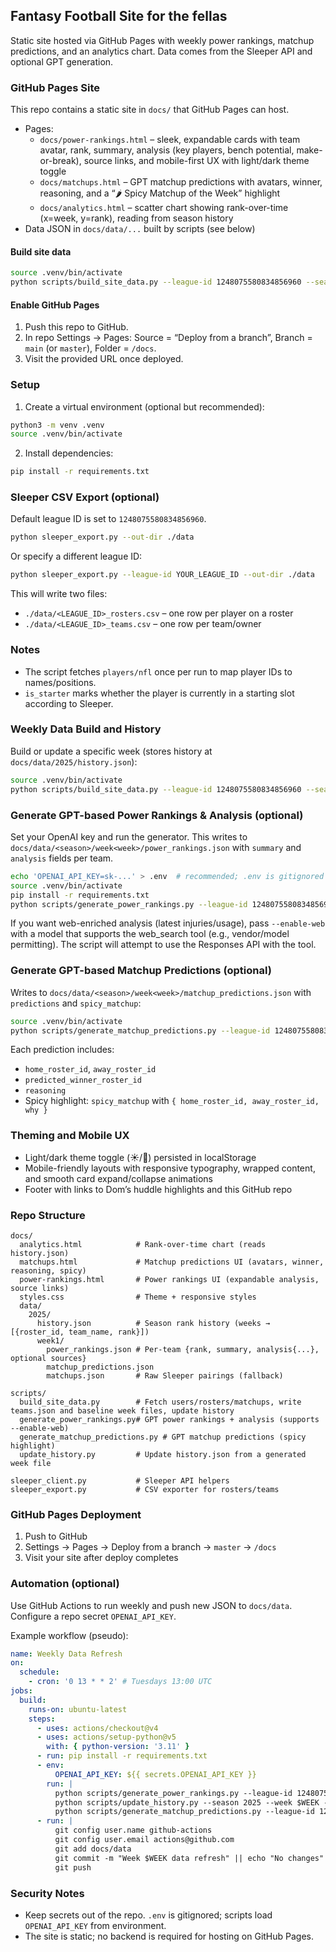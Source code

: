 ## Fantasy Football Site for the fellas

Static site hosted via GitHub Pages with weekly power rankings, matchup predictions, and an analytics chart. Data comes from the Sleeper API and optional GPT generation.

### GitHub Pages Site

This repo contains a static site in `docs/` that GitHub Pages can host.

- Pages:
  - `docs/power-rankings.html` – sleek, expandable cards with team avatar, rank, summary, analysis (key players, bench potential, make-or-break), source links, and mobile-first UX with light/dark theme toggle
  - `docs/matchups.html` – GPT matchup predictions with avatars, winner, reasoning, and a “🌶️ Spicy Matchup of the Week” highlight
  - `docs/analytics.html` – scatter chart showing rank-over-time (x=week, y=rank), reading from season history
- Data JSON in `docs/data/...` built by scripts (see below)

#### Build site data

```bash
source .venv/bin/activate
python scripts/build_site_data.py --league-id 1248075580834856960 --season 2025 --docs-dir ./docs
```

#### Enable GitHub Pages

1. Push this repo to GitHub.
2. In repo Settings → Pages: Source = “Deploy from a branch”, Branch = `main` (or `master`), Folder = `/docs`.
3. Visit the provided URL once deployed.

### Setup

1. Create a virtual environment (optional but recommended):

```bash
python3 -m venv .venv
source .venv/bin/activate
```

2. Install dependencies:

```bash
pip install -r requirements.txt
```

### Sleeper CSV Export (optional)

Default league ID is set to `1248075580834856960`.

```bash
python sleeper_export.py --out-dir ./data
```

Or specify a different league ID:

```bash
python sleeper_export.py --league-id YOUR_LEAGUE_ID --out-dir ./data
```

This will write two files:

- `./data/<LEAGUE_ID>_rosters.csv` – one row per player on a roster
- `./data/<LEAGUE_ID>_teams.csv` – one row per team/owner

### Notes

- The script fetches `players/nfl` once per run to map player IDs to names/positions.
- `is_starter` marks whether the player is currently in a starting slot according to Sleeper.

### Weekly Data Build and History

Build or update a specific week (stores history at `docs/data/2025/history.json`):

```bash
source .venv/bin/activate
python scripts/build_site_data.py --league-id 1248075580834856960 --season 2025 --week 1 --docs-dir ./docs
```

### Generate GPT-based Power Rankings & Analysis (optional)

Set your OpenAI key and run the generator. This writes to `docs/data/<season>/week<week>/power_rankings.json` with `summary` and `analysis` fields per team.

```bash
echo 'OPENAI_API_KEY=sk-...' > .env  # recommended; .env is gitignored
source .venv/bin/activate
pip install -r requirements.txt
python scripts/generate_power_rankings.py --league-id 1248075580834856960 --season 2025 --week 1 --docs-dir ./docs --model gpt-4o-mini
```

If you want web-enriched analysis (latest injuries/usage), pass `--enable-web` with a model that supports the web_search tool (e.g., vendor/model permitting). The script will attempt to use the Responses API with the tool.

### Generate GPT-based Matchup Predictions (optional)

Writes to `docs/data/<season>/week<week>/matchup_predictions.json` with `predictions` and `spicy_matchup`:

```bash
source .venv/bin/activate
python scripts/generate_matchup_predictions.py --league-id 1248075580834856960 --season 2025 --week 1 --docs-dir ./docs --model gpt-4o-mini
```

Each prediction includes:
- `home_roster_id`, `away_roster_id`
- `predicted_winner_roster_id`
- `reasoning`
- Spicy highlight: `spicy_matchup` with `{ home_roster_id, away_roster_id, why }`

### Theming and Mobile UX

- Light/dark theme toggle (☀️/🌙) persisted in localStorage
- Mobile-friendly layouts with responsive typography, wrapped content, and smooth card expand/collapse animations
- Footer with links to Dom’s huddle highlights and this GitHub repo

### Repo Structure

```
docs/
  analytics.html            # Rank-over-time chart (reads history.json)
  matchups.html             # Matchup predictions UI (avatars, winner, reasoning, spicy)
  power-rankings.html       # Power rankings UI (expandable analysis, source links)
  styles.css                # Theme + responsive styles
  data/
    2025/
      history.json          # Season rank history (weeks → [{roster_id, team_name, rank}])
      week1/
        power_rankings.json # Per-team {rank, summary, analysis{...}, optional sources}
        matchup_predictions.json
        matchups.json       # Raw Sleeper pairings (fallback)

scripts/
  build_site_data.py        # Fetch users/rosters/matchups, write teams.json and baseline week files, update history
  generate_power_rankings.py# GPT power rankings + analysis (supports --enable-web)
  generate_matchup_predictions.py # GPT matchup predictions (spicy highlight)
  update_history.py         # Update history.json from a generated week file

sleeper_client.py           # Sleeper API helpers
sleeper_export.py           # CSV exporter for rosters/teams
```

### GitHub Pages Deployment

1. Push to GitHub
2. Settings → Pages → Deploy from a branch → `master` → `/docs`
3. Visit your site after deploy completes

### Automation (optional)

Use GitHub Actions to run weekly and push new JSON to `docs/data`. Configure a repo secret `OPENAI_API_KEY`.

Example workflow (pseudo):
```yaml
name: Weekly Data Refresh
on:
  schedule:
    - cron: '0 13 * * 2' # Tuesdays 13:00 UTC
jobs:
  build:
    runs-on: ubuntu-latest
    steps:
      - uses: actions/checkout@v4
      - uses: actions/setup-python@v5
        with: { python-version: '3.11' }
      - run: pip install -r requirements.txt
      - env:
          OPENAI_API_KEY: ${{ secrets.OPENAI_API_KEY }}
        run: |
          python scripts/generate_power_rankings.py --league-id 1248075580834856960 --season 2025 --week $WEEK --docs-dir ./docs --model gpt-4o-mini
          python scripts/update_history.py --season 2025 --week $WEEK --docs-dir ./docs
          python scripts/generate_matchup_predictions.py --league-id 1248075580834856960 --season 2025 --week $WEEK --docs-dir ./docs --model gpt-4o-mini
      - run: |
          git config user.name github-actions
          git config user.email actions@github.com
          git add docs/data
          git commit -m "Week $WEEK data refresh" || echo "No changes"
          git push
```

### Security Notes

- Keep secrets out of the repo. `.env` is gitignored; scripts load `OPENAI_API_KEY` from environment.
- The site is static; no backend is required for hosting on GitHub Pages.


